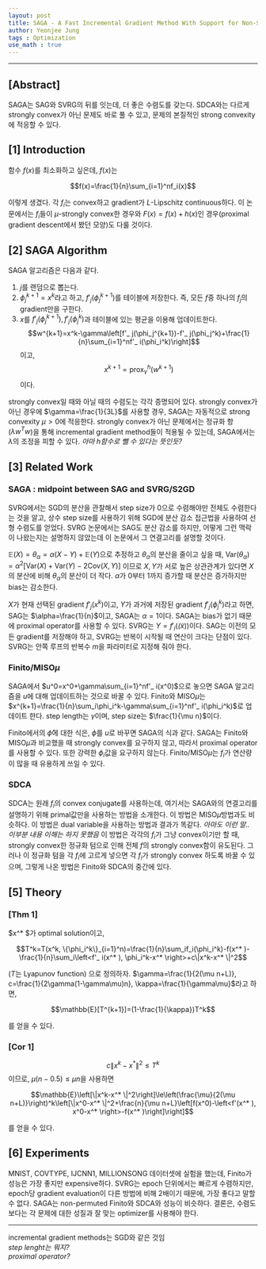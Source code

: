 ```yaml
---
layout: post
title: SAGA - A Fast Incremental Gradient Method With Support for Non-Strongly Convex Composite Objectives
author: Yeonjee Jung
tags : Optimization
use_math : true
---
```

---

## [Abstract]

SAGA는 SAG와 SVRG의 뒤를 잇는데, 더 좋은 수렴도를 갖는다. SDCA와는 다르게 strongly convex가 아닌 문제도 바로 풀 수 있고, 문제의 본질적인 strong convexity에 적응할 수 있다.

## [1] Introduction

함수 $f(x)$를 최소화하고 싶은데, $f(x)$는

$$f(x)=\frac{1}{n}\sum_{i=1}^nf_i(x)$$

이렇게 생겼다. 각 $f_i$는 convex하고 gradient가 $L$-Lipschitz continuous하다. 이 논문에서는 $f_i$들이 $\mu$-strongly convex한 경우와 $F(x)=f(x)+h(x)$인 경우(proximal gradient descent에서 봤던 모양)도 다룰 것이다.

## [2] SAGA Algorithm

SAGA 알고리즘은 다음과 같다.

1. $j$를 랜덤으로 뽑는다.  
2. $\phi_j^{k+1}=x^k$라고 하고, $f'_ j(\phi_j^{k+1})$를 테이블에 저장한다. 즉, 모든 $f$중 하나의 $f_j$의 gradient만을 구한다.  
3. $x$를 $f'_ j(\phi_j^{k+1}), f'_ j(\phi_j^k)$과 테이블에 있는 평균을 이용해 업데이트한다. $$w^{k+1}=x^k-\gamma\left[f'_ j(\phi_j^{k+1})-f'_ j(\phi_j^k)+\frac{1}{n}\sum_{i=1}^nf'_ i(\phi_i^k)\right]$$이고, $$x^{k+1}=\text{prox}_\gamma^h(w^{k+1})$$이다.

strongly convex일 때와 아닐 때의 수렴도는 각각 증명되어 있다. strongly convex가 아닌 경우에 $\gamma=\frac{1}{3L}$를 사용할 경우, SAGA는 자동적으로 strong convexity $\mu\gt 0$에 적응한다. strongly convex가 아닌 문제에서는 정규화 항($\lambda w^Tw$)을 통해 incremental gradient method들이 적용될 수 있는데, SAGA에서는 $\lambda$의 조정을 피할 수 있다. _아마 $h$함수로 뺄 수 있다는 뜻인듯?_

## [3] Related Work

### SAGA : midpoint between SAG and SVRG/S2GD

SVRG에서는 SGD의 분산을 관찰해서 step size가 0으로 수렴해야만 전체도 수렴한다는 것을 알고, 상수 step size를 사용하기 위해 SGD에 분산 감소 접근법을 사용하여 선형 수렴도를 얻었다. SVRG 논문에서는 SAG도 분산 감소를 하지만, 어떻게 그런 맥락이 나왔는지는 설명하지 않았는데 이 논문에서 그 연결고리를 설명할 것이다.

$\mathbb{E}(X)=\theta_\alpha=\alpha(X-Y)+\mathbb{E}(Y)$으로 추정하고 $\theta_\alpha$의 분산을 줄이고 싶을 때, $\text{Var}(\theta_\alpha)=\alpha^2\left[\text{Var}(X)+\text{Var}(Y)-2\text{Cov}(X,Y)\right]$ 이므로 $X, Y$가 서로 높은 상관관계가 있다면 $X$의 분산에 비해 $\theta_\alpha$의 분산이 더 작다. $\alpha$가 $0$부터 $1$까지 증가할 때 분산은 증가하지만 bias는 감소한다.

$X$가 현재 선택된 gradient $f'_ j(x^k)$이고, $Y$가 과거에 저장된 gradient $f'_ j(\phi_j^k)$라고 하면, SAG는 $\alpha=\frac{1}{n}$이고, SAGA는 $\alpha=1$이다. SAGA는 bias가 없기 때문에 proximal operator를 사용할 수 있다. SVRG는 $Y=f'_ i(\tilde(x))$이다. SAG는 이전의 모든 gradient를 저장해야 하고, SVRG는 반복이 시작될 때 연산이 크다는 단점이 있다. SVRG는 안쪽 루프의 반복수 $m$을 파라미터로 지정해 줘야 한다.

### Finito/MISO$\mu$

SAGA에서 $u^0=x^0+\gamma\sum_{i=1}^nf'_ i(x^0)$으로 놓으면 SAGA 알고리즘을 $u$에 대해 업데이트하는 것으로 바꿀 수 있다. Finito와 MISO$\mu$는 $x^{k+1}=\frac{1}{n}\sum_i\phi_i^k-\gamma\sum_{i=1}^nf'_ i(\phi_i^k)$로 업데이트 한다. step length는 $\gamma$이며, step size는 $\frac{1}{\mu n}$이다.

Finito에서의 $\bar{\phi}$에 대한 식은, $\bar{\phi}$를 $u$로 바꾸면 SAGA의 식과 같다. SAGA는 Finito와 MISO$\mu$과 비교했을 때 strongly convex를 요구하지 않고, 따라서 proximal operator를 사용할 수 있다. 또한 강력한 $\phi_i$값을 요구하지 않는다. Finito/MISO$\mu$는 $f_i$가 연산량이 많을 때 유용하게 쓰일 수 있다.

### SDCA

SDCA는 원래 $f_i$의 convex conjugate를 사용하는데, 여기서는 SAGA와의 연결고리를 설명하기 위해 primal값만을 사용하는 방법을 소개한다. 이 방법은 MISO$\mu$방법과도 비슷하다. 이 방법은 dual variable을 사용하는 방법과 결과가 똑같다. _아마도 이런 말.. 이부분 내용 이해는 하지 못했음_ 이 방법은 각각의 $f_i$가 그냥 convex이기만 할 때, strongly convex한 정규화 텀으로 인해 전체 $f$의 strongly convex함이 유도된다. 그러나 이 정규화 텀을 각 $f_i$에 고르게 넣으면 각 $f_i$가 strongly convex 하도록 바꿀 수 있으며, 그렇게 나온 방법은 Finito와 SDCA의 중간에 있다.

## [5] Theory

### [Thm 1]

$x^* $가 optimal solution이고,

$$T^k=T(x^k, \{\phi_i^k\}_{i=1}^n)=\frac{1}{n}\sum_if_i(\phi_i^k)-f(x^* )-\frac{1}{n}\sum_i\left<f'_ i(x^* ), \phi_i^k-x^* \right>+c\|x^k-x^* \|^2$$

($T$는 Lyapunov function) 으로 정의하자. $\gamma=\frac{1}{2(\mu n+L)}, c=\frac{1}{2\gamma(1-\gamma\mu)n}, \kappa=\frac{1}{\gamma\mu}$라고 하면,

$$\mathbb{E}[T^{k+1}]=(1-\frac{1}{\kappa})T^k$$

를 얻을 수 있다.

### [Cor 1]

$$c\|x^k-x^* \|^2\le T^k$$이므로, $\mu(n-0.5)\le\mu n$을 사용하면

$$\mathbb{E}\left[\|x^k-x^* \|^2\right]\le\left(\frac{\mu}{2(\mu n+L)}\right)^k\left[\|x^0-x^* \|^2+\frac{n}{\mu n+L}\left[f(x^0)-\left<f'(x^* ), x^0-x^* \right>-f(x^* )\right]\right]$$

를 얻을 수 있다.

## [6] Experiments

MNIST, COVTYPE, IJCNN1, MILLIONSONG 데이터셋에 실험을 했는데, Finito가 성능은 가장 좋지만 expensive하다. SVRG는 epoch 단위에서는 빠르게 수렴하지만, epoch당 gradient evaluation이 다른 방법에 비해 2배이기 때문에, 가장 좋다고 말할 수 없다. SAGA는 non-permuted Finito와 SDCA와 성능이 비슷하다. 결론은, 수렴도 보다는 각 문제에 대한 성질과 잘 맞는 optimizer를 사용해야 한다.

---

incremental gradient methods는 SGD와 같은 것임  
_step lenght는 뭐지?_  
_proximal operator?_
